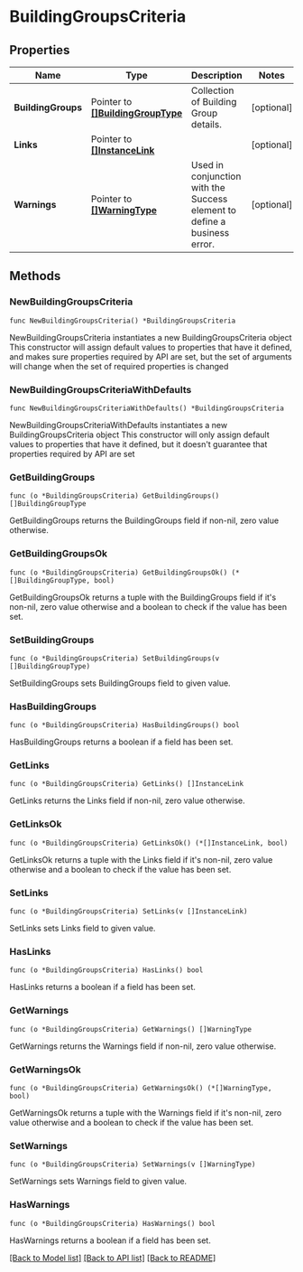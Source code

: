 # BuildingGroupsCriteria

## Properties

Name | Type | Description | Notes
------------ | ------------- | ------------- | -------------
**BuildingGroups** | Pointer to [**[]BuildingGroupType**](BuildingGroupType.md) | Collection of Building Group details. | [optional] 
**Links** | Pointer to [**[]InstanceLink**](InstanceLink.md) |  | [optional] 
**Warnings** | Pointer to [**[]WarningType**](WarningType.md) | Used in conjunction with the Success element to define a business error. | [optional] 

## Methods

### NewBuildingGroupsCriteria

`func NewBuildingGroupsCriteria() *BuildingGroupsCriteria`

NewBuildingGroupsCriteria instantiates a new BuildingGroupsCriteria object
This constructor will assign default values to properties that have it defined,
and makes sure properties required by API are set, but the set of arguments
will change when the set of required properties is changed

### NewBuildingGroupsCriteriaWithDefaults

`func NewBuildingGroupsCriteriaWithDefaults() *BuildingGroupsCriteria`

NewBuildingGroupsCriteriaWithDefaults instantiates a new BuildingGroupsCriteria object
This constructor will only assign default values to properties that have it defined,
but it doesn't guarantee that properties required by API are set

### GetBuildingGroups

`func (o *BuildingGroupsCriteria) GetBuildingGroups() []BuildingGroupType`

GetBuildingGroups returns the BuildingGroups field if non-nil, zero value otherwise.

### GetBuildingGroupsOk

`func (o *BuildingGroupsCriteria) GetBuildingGroupsOk() (*[]BuildingGroupType, bool)`

GetBuildingGroupsOk returns a tuple with the BuildingGroups field if it's non-nil, zero value otherwise
and a boolean to check if the value has been set.

### SetBuildingGroups

`func (o *BuildingGroupsCriteria) SetBuildingGroups(v []BuildingGroupType)`

SetBuildingGroups sets BuildingGroups field to given value.

### HasBuildingGroups

`func (o *BuildingGroupsCriteria) HasBuildingGroups() bool`

HasBuildingGroups returns a boolean if a field has been set.

### GetLinks

`func (o *BuildingGroupsCriteria) GetLinks() []InstanceLink`

GetLinks returns the Links field if non-nil, zero value otherwise.

### GetLinksOk

`func (o *BuildingGroupsCriteria) GetLinksOk() (*[]InstanceLink, bool)`

GetLinksOk returns a tuple with the Links field if it's non-nil, zero value otherwise
and a boolean to check if the value has been set.

### SetLinks

`func (o *BuildingGroupsCriteria) SetLinks(v []InstanceLink)`

SetLinks sets Links field to given value.

### HasLinks

`func (o *BuildingGroupsCriteria) HasLinks() bool`

HasLinks returns a boolean if a field has been set.

### GetWarnings

`func (o *BuildingGroupsCriteria) GetWarnings() []WarningType`

GetWarnings returns the Warnings field if non-nil, zero value otherwise.

### GetWarningsOk

`func (o *BuildingGroupsCriteria) GetWarningsOk() (*[]WarningType, bool)`

GetWarningsOk returns a tuple with the Warnings field if it's non-nil, zero value otherwise
and a boolean to check if the value has been set.

### SetWarnings

`func (o *BuildingGroupsCriteria) SetWarnings(v []WarningType)`

SetWarnings sets Warnings field to given value.

### HasWarnings

`func (o *BuildingGroupsCriteria) HasWarnings() bool`

HasWarnings returns a boolean if a field has been set.


[[Back to Model list]](../README.md#documentation-for-models) [[Back to API list]](../README.md#documentation-for-api-endpoints) [[Back to README]](../README.md)


